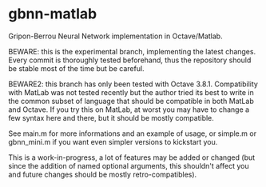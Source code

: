 gbnn-matlab
===========

Gripon-Berrou Neural Network implementation in Octave/Matlab.

BEWARE: this is the experimental branch, implementing the latest changes. Every commit is thoroughly tested beforehand, thus the repository should be stable most of the time but be careful.

BEWARE2: this branch has only been tested with Octave 3.8.1. Compatibility with MatLab was not tested recently but the author tried its best to write in the common subset of language that should be compatible in both MatLab and Octave. If you try this on MatLab, at worst you may have to change a few syntax here and there, but it should be mostly compatible.

See main.m for more informations and an example of usage, or simple.m or gbnn_mini.m if you want even simpler versions to kickstart you.

This is a work-in-progress, a lot of features may be added or changed (but since the addition of named optional arguments, this shouldn't affect you and future changes should be mostly retro-compatibles).
